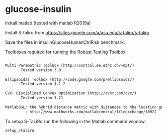 # glucose-insulin


Install matlab (tested with matlab R2019a)

Install S-taliro from https://sites.google.com/a/asu.edu/s-taliro/s-taliro

Save the files in insulinGlucoseHumanCtrlRisk benchmark.

Toolboxes required for running the Robust Testing Toolbox:
```bash

Multi Parametric Toolbox (http://control.ee.ethz.ch/~mpt/)
	   Tested version 3.0
	
Ellipsoidal Toolbox (http://code.google.com/p/ellipsoids/)
	   Tested version 1.1.2
	
CVX: Disciplined Convex Optimization (http://cvxr.com/cvx/)
	   Tested version 1.21
 
MatlabBGL: the hybrid distance metric with distances to the location guards
         : http://www.mathworks.com/matlabcentral/fileexchange/10922
```


To setup S-TaLiRo run the following in the Matlab command window:
```bash
setup_staliro
```
